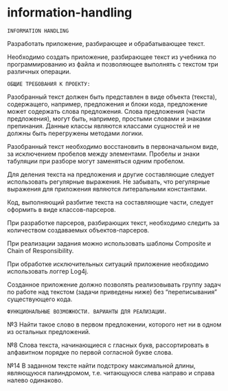 # information-handling
 
	INFORMATION HANDLING

Разработать приложение, разбирающее и обрабатывающее текст. 
 
Необходимо  создать  приложение,  разбирающее  текст  из  учебника  по 
программированию из файла и позволяющее выполнять с текстом три различных операции.  
 
	ОБЩИЕ ТРЕБОВАНИЯ К ПРОЕКТУ: 

Разобранный текст должен быть представлен в виде объекта (текста), содержащего, 
например, предложения и блоки кода, предложение может содержать слова предложения. 
Слова  предложения  (части  предложения),  могут  быть,  например,  простыми  словами  и 
знаками  препинания.  Данные  классы  являются  классами  сущностей  и  не  должны  быть 
перегружены методами логики. 

Разобранный  текст  необходимо  восстановить  в  первоначальном  виде,  за 
исключением пробелов между элементами. Пробелы и знаки табуляции при разборе могут 
заменяться одним пробелом. 

Для деления текста на предложения и другие составляющие следует использовать 
регулярные выражения. Не забывать, что регулярные выражения для приложения являются 
литеральными константами. 

Код,  выполняющий  разбитие  текста  на  составляющие  части,  следует  оформить  в 
виде классов-парсеров. 

При разработке парсеров, разбирающих текст, необходимо следить за количеством 
создаваемых объектов-парсеров.
 
При  реализации  задания  можно  использовать  шаблоны  Composite  и  Chain  of 
Responsibility. 

При  обработке  исключительных  ситуаций  приложение  необходимо  использовать 
логгер Log4j. 

Созданное приложение должно позволять реализовывать группу задач по работе над 
текстом (задачи приведены ниже) без “переписывания” существующего кода. 


	ФУНКЦИОНАЛЬНЫЕ ВОЗМОЖНОСТИ. ВАРИАНТЫ ДЛЯ РЕАЛИЗАЦИИ. 
 
№3 Найти такое слово в первом предложении, которого нет ни в одном из остальных 
предложений. 

№8 Слова текста, начинающиеся с гласных букв, рассортировать в алфавитном порядке по 
первой согласной букве слова. 

№14 В  заданном  тексте  найти  подстроку  максимальной  длины,  являющуюся 
палиндромом, т.е. читающуюся слева направо и справа налево одинаково. 
